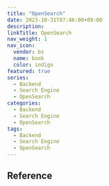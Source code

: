 ```yaml
---
title: "OpenSearch"
date: 2023-10-31T07:46:00+09:00
description:
linkTitle: OpenSearch
nav_weight: 1
nav_icon:
  vendor: bs
  name: book
  color: indigo
featured: true
series:
  - Backend
  - Search Engine
  - OpenSearch
categories:
  - Backend
  - Search Engine
  - OpenSearch
tags:
  - Backend
  - Search Engine
  - OpenSearch
---
```


## Reference
